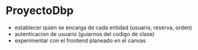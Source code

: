 # ProyectoDbp
- establecer quien se encarga de cada entidad (usuario, reserva, orden)
- autenticacion de usuario (guiarnos del codigo de clase)
- experimentar con el frontend planeado en el canvas